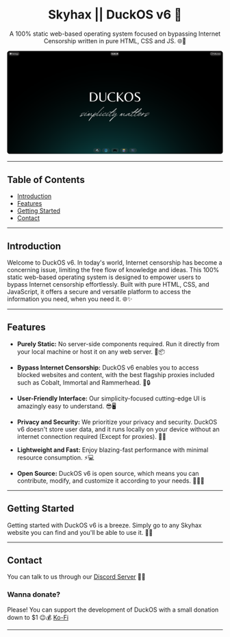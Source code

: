 <h1 align="center">Skyhax || DuckOS v6 🦆</h1>
<p align="center">A 100% static web-based operating system focused on bypassing Internet Censorship written in pure HTML, CSS and JS. 🌐🚀</p>
<p align="center"><img src="/media/showcase.png"></p>

---

## Table of Contents
- [Introduction](#introduction)
- [Features](#features)
- [Getting Started](#getting-started)
- [Contact](#contact)
---

## Introduction

Welcome to DuckOS v6. In today's world, Internet censorship has become a concerning issue, limiting the free flow of knowledge and ideas. This 100% static web-based operating system is designed to empower users to bypass Internet censorship effortlessly. Built with pure HTML, CSS, and JavaScript, it offers a secure and versatile platform to access the information you need, when you need it. 🌐✨

---

## Features

- **Purely Static:** No server-side components required. Run it directly from your local machine or host it on any web server. 🚀📦

- **Bypass Internet Censorship:** DuckOS v6 enables you to access blocked websites and content, with the best flagship proxies included such as Cobalt, Immortal and Rammerhead. 🚫🔒

- **User-Friendly Interface:** Our simplicity-focused cutting-edge UI is amazingly easy to understand. 😎🖥️

- **Privacy and Security:** We prioritize your privacy and security. DuckOS v6 doesn't store user data, and it runs locally on your device without an internet connection required (Except for proxies). 🔐🌐

- **Lightweight and Fast:** Enjoy blazing-fast performance with minimal resource consumption. ⚡💻

- **Open Source:** DuckOS v6 is open source, which means you can contribute, modify, and customize it according to your needs. 📝👨‍💻

---

## Getting Started

Getting started with DuckOS v6 is a breeze. Simply go to any Skyhax website you can find and you'll be able to use it. 🚀🌐

---

## Contact

You can talk to us through our [Discord Server](https://discord.gg/MxRvwQjrAa) 🙂📢

### Wanna donate? 

Please! You can support the development of DuckOS with a small donation down to $1 😉💰 [Ko-Fi](https://ko-fi.com/chainedtears)

---
